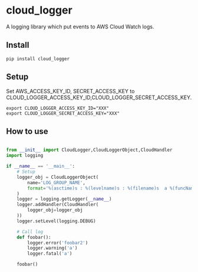 # cloud_logger

A logging library which put events to AWS Cloud Watch logs.

## Install

```
pip install cloud_logger
```

## Setup

Set AWS_ACCESS_KEY_ID, SECRET_ACCESS_KEY to CLOUD_LOGGER_ACCESS_KEY_ID,CLOUD_LOGGER_SECRET_ACCESS_KEY.

```
export CLOUD_LOGGER_ACCESS_KEY_ID="XXX"
export CLOUD_LOGGER_SECRET_ACCESS_KEY="XXX"
```

## How to use

```python

from __init__ import CloudLogger,CloudLoggerObject,CloudHandler
import logging

if __name__ == '__main__':
    # Setup
    logger_obj = CloudLoggerObject(
        name='LOG_GROUP_NAME',
        format='%(asctime)s : %(levelname)s : %(filename)s  a %(funcName)s %(message)s',
    )
    logger = logging.getLogger(__name__)
    logger.addHandler(CloudHandler(
        logger_obj=logger_obj
    ))
    logger.setLevel(logging.DEBUG)

    # Call log
    def foobar():
        logger.error('foobar2')
        logger.warning('a')
        logger.fatal('a')

    foobar()
```

